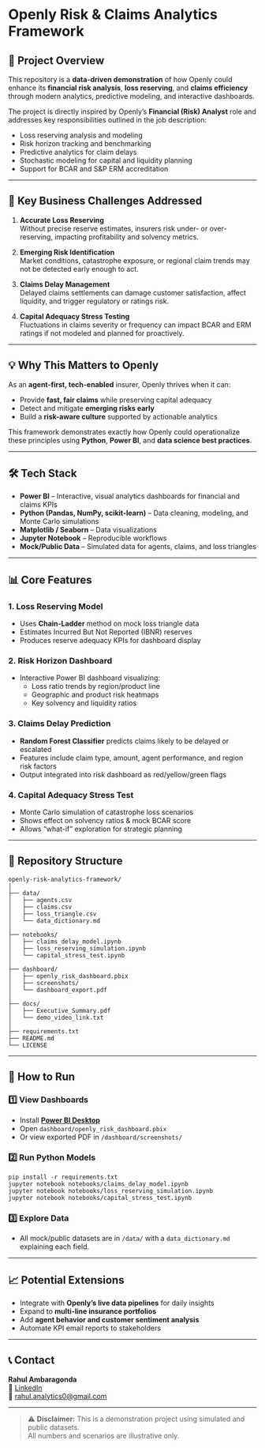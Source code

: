 # Openly Risk & Claims Analytics Framework

## 📌 Project Overview
This repository is a **data-driven demonstration** of how Openly could enhance its **financial risk analysis**, **loss reserving**, and **claims efficiency** through modern analytics, predictive modeling, and interactive dashboards.

The project is directly inspired by Openly’s **Financial (Risk) Analyst** role and addresses key responsibilities outlined in the job description:
- Loss reserving analysis and modeling
- Risk horizon tracking and benchmarking
- Predictive analytics for claim delays
- Stochastic modeling for capital and liquidity planning
- Support for BCAR and S&P ERM accreditation

---

## 🚩 Key Business Challenges Addressed

1. **Accurate Loss Reserving**  
   Without precise reserve estimates, insurers risk under- or over-reserving, impacting profitability and solvency metrics.

2. **Emerging Risk Identification**  
   Market conditions, catastrophe exposure, or regional claim trends may not be detected early enough to act.

3. **Claims Delay Management**  
   Delayed claims settlements can damage customer satisfaction, affect liquidity, and trigger regulatory or ratings risk.

4. **Capital Adequacy Stress Testing**  
   Fluctuations in claims severity or frequency can impact BCAR and ERM ratings if not modeled and planned for proactively.

---

## 💡 Why This Matters to Openly
As an **agent-first, tech-enabled** insurer, Openly thrives when it can:
- Provide **fast, fair claims** while preserving capital adequacy  
- Detect and mitigate **emerging risks early**  
- Build a **risk-aware culture** supported by actionable analytics  

This framework demonstrates exactly how Openly could operationalize these principles using **Python**, **Power BI**, and **data science best practices**.

---

## 🛠 Tech Stack

- **Power BI** – Interactive, visual analytics dashboards for financial and claims KPIs  
- **Python (Pandas, NumPy, scikit-learn)** – Data cleaning, modeling, and Monte Carlo simulations  
- **Matplotlib / Seaborn** – Data visualizations  
- **Jupyter Notebook** – Reproducible workflows  
- **Mock/Public Data** – Simulated data for agents, claims, and loss triangles  

---

## 📊 Core Features

### 1. Loss Reserving Model  
- Uses **Chain-Ladder** method on mock loss triangle data  
- Estimates Incurred But Not Reported (IBNR) reserves  
- Produces reserve adequacy KPIs for dashboard display  

### 2. Risk Horizon Dashboard  
- Interactive Power BI dashboard visualizing:  
  - Loss ratio trends by region/product line  
  - Geographic and product risk heatmaps  
  - Key solvency and liquidity ratios  

### 3. Claims Delay Prediction  
- **Random Forest Classifier** predicts claims likely to be delayed or escalated  
- Features include claim type, amount, agent performance, and region risk factors  
- Output integrated into risk dashboard as red/yellow/green flags  

### 4. Capital Adequacy Stress Test  
- Monte Carlo simulation of catastrophe loss scenarios  
- Shows effect on solvency ratios & mock BCAR score  
- Allows “what-if” exploration for strategic planning  

---

## 📂 Repository Structure

```
openly-risk-analytics-framework/
│
├── data/
│   ├── agents.csv
│   ├── claims.csv
│   ├── loss_triangle.csv
│   └── data_dictionary.md
│
├── notebooks/
│   ├── claims_delay_model.ipynb
│   ├── loss_reserving_simulation.ipynb
│   └── capital_stress_test.ipynb
│
├── dashboard/
│   ├── openly_risk_dashboard.pbix
│   ├── screenshots/
│   └── dashboard_export.pdf
│
├── docs/
│   ├── Executive_Summary.pdf
│   └── demo_video_link.txt
│
├── requirements.txt
├── README.md
└── LICENSE
```

---

## 🚀 How to Run

### 1️⃣ View Dashboards
- Install **[Power BI Desktop](https://powerbi.microsoft.com/desktop/)**  
- Open `dashboard/openly_risk_dashboard.pbix`  
- Or view exported PDF in `/dashboard/screenshots/`

### 2️⃣ Run Python Models
```
pip install -r requirements.txt
jupyter notebook notebooks/claims_delay_model.ipynb
jupyter notebook notebooks/loss_reserving_simulation.ipynb
jupyter notebook notebooks/capital_stress_test.ipynb
```

### 3️⃣ Explore Data
- All mock/public datasets are in `/data/` with a `data_dictionary.md` explaining each field.

---

## 📈 Potential Extensions
- Integrate with **Openly’s live data pipelines** for daily insights  
- Expand to **multi-line insurance portfolios**  
- Add **agent behavior and customer sentiment analysis**  
- Automate KPI email reports to stakeholders  

---

## 📞 Contact
**Rahul Ambaragonda**  
🔗 [LinkedIn](https://www.linkedin.com/in/rahul-ambaragonda)  
📧 rahul.analytics0@gmail.com  

---

> ⚠ **Disclaimer:** This is a demonstration project using simulated and public datasets.  
> All numbers and scenarios are illustrative only.
